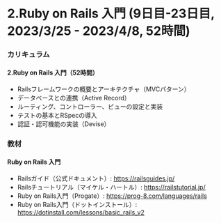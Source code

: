 # 2.Ruby on Rails 入門 (9日目-23日目, 2023/3/25 - 2023/4/8, 52時間)

### カリキュラム
#### 2.Ruby on Rails 入門（52時間）
- Railsフレームワークの概要とアーキテクチャ（MVCパターン）
- データベースとの連携（Active Record）
- ルーティング、コントローラー、ビューの設定と実装
- テストの基本とRSpecの導入
- 認証・認可機能の実装（Devise）


### 教材
#### Ruby on Rails 入門
- Railsガイド（公式ドキュメント）: https://railsguides.jp/
- Railsチュートリアル（マイケル・ハートル）: https://railstutorial.jp/
- Ruby on Rails入門（Progate）: https://prog-8.com/languages/rails
- Ruby on Rails入門（ドットインストール）: https://dotinstall.com/lessons/basic_rails_v2
